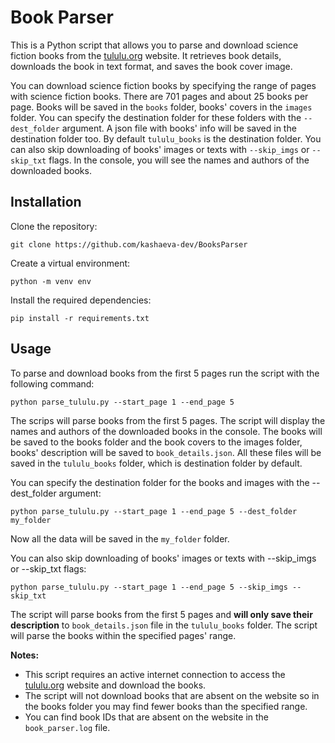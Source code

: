 # Book Parser
This is a Python script that allows you to parse and download science fiction books from 
the [tululu.org](https://tululu.org/) website. It retrieves book details, downloads the book in text format,
and saves the book cover image.

You can download science fiction books by specifying the range of pages with science fiction books.
There are 701 pages and about 25 books per page.
Books will be saved in the `books` folder, books' covers in the `images` folder.
You can specify the destination folder for these folders with the `--dest_folder` argument.
A json file with books' info will be saved in the destination folder too.
By default `tululu_books` is the destination folder.
You can also skip downloading of books' images or texts with `--skip_imgs` or `--skip_txt` flags.
In the console, you will see the names and authors of the downloaded books.

## Installation
Clone the repository:
```shell
git clone https://github.com/kashaeva-dev/BooksParser
```
Create a virtual environment:
```
python -m venv env
```
Install the required dependencies:
```
pip install -r requirements.txt
```

## Usage
To parse and download books from the first 5 pages run the script with the following command:
```
python parse_tululu.py --start_page 1 --end_page 5
```
The scrips will parse books from the first 5 pages. 
The script will display the names and authors of the downloaded books in the console.
The books will be saved to the books folder and the book covers to the images folder,
books' description will be saved to `book_details.json`. All these files will be saved in the `tululu_books` folder,
which is destination folder by default.

You can specify the destination folder for the books and images with the --dest_folder argument:
```
python parse_tululu.py --start_page 1 --end_page 5 --dest_folder my_folder
```
Now all the data will be saved in the `my_folder` folder.

You can also skip downloading of books' images or texts with --skip_imgs or --skip_txt flags:
```
python parse_tululu.py --start_page 1 --end_page 5 --skip_imgs --skip_txt
```
The script will parse books from the first 5 pages and **will only save their description** to `book_details.json`
file in the `tululu_books` folder.
The script will parse the books within the specified pages' range.


**Notes:** 
- This script requires an active internet connection to access 
the [tululu.org](https://tululu.org/) website and download the books.
- The script will not download books that are absent on the website so in the books folder you may
find fewer books than the specified range.
- You can find book IDs that are absent on the website in the ```book_parser.log``` file.
